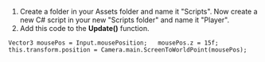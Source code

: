 1. Create a folder in your Assets folder and name it "Scripts". Now create a new C# script in your new "Scripts folder" and name it "Player".
2. Add this code to the **Update()** function. 

`Vector3 mousePos = Input.mousePosition;  
mousePos.z = 15f;
this.transform.position = Camera.main.ScreenToWorldPoint(mousePos);`